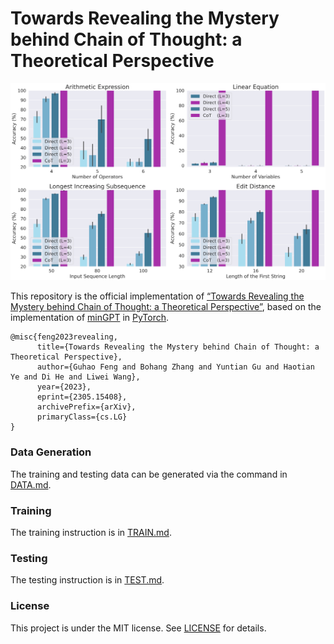 # Towards Revealing the Mystery behind Chain of Thought: a Theoretical Perspective
<p align="center">
  <img src="assets/result.png", width="640">
</p>

This repository is the official implementation of [“Towards Revealing the Mystery behind Chain of Thought: a Theoretical Perspective”](https://arxiv.org/abs/2305.15408), based on the implementation of [minGPT](https://github.com/karpathy/minGPT) in [PyTorch](https://github.com/pytorch/pytorch).

```
@misc{feng2023revealing,
      title={Towards Revealing the Mystery behind Chain of Thought: a Theoretical Perspective}, 
      author={Guhao Feng and Bohang Zhang and Yuntian Gu and Haotian Ye and Di He and Liwei Wang},
      year={2023},
      eprint={2305.15408},
      archivePrefix={arXiv},
      primaryClass={cs.LG}
}
```

### Data Generation
The training and testing data can be generated via the command in [DATA.md](assets/DATA.md).

### Training
The training instruction is in [TRAIN.md](assets/TRAIN.md).

### Testing
The testing instruction is in [TEST.md](assets/TEST.md).

### License
This project is under the MIT license. See [LICENSE](LICENSE) for details.
